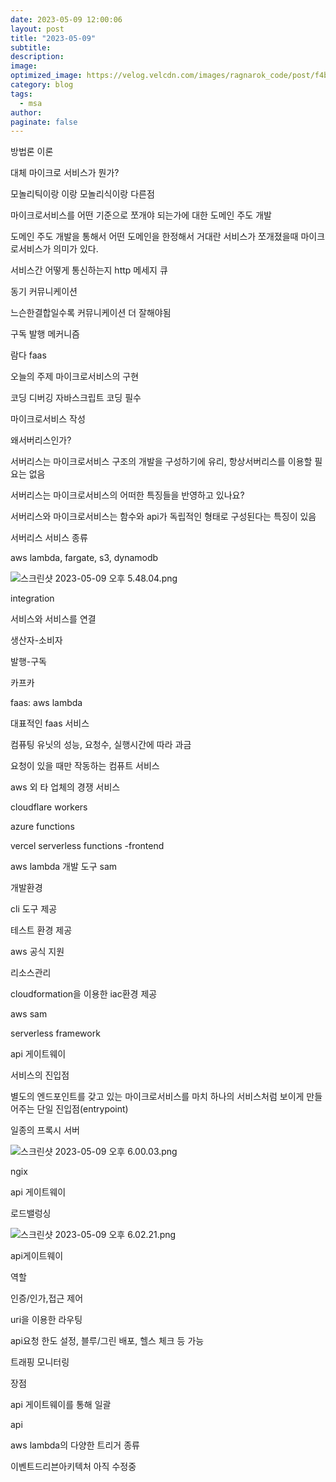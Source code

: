 ```yaml
---
date: 2023-05-09 12:00:06
layout: post
title: "2023-05-09"
subtitle:
description:
image:
optimized_image: https://velog.velcdn.com/images/ragnarok_code/post/f4b3dc27-0069-426d-8a9e-484e6b850e32/image.png
category: blog
tags: 
  - msa
author:
paginate: false
---
```

방법론 이론

대체 마이크로 서비스가 뭔가?

 모놀리틱이랑 이랑 모놀리식이랑 다른점

마이크로서비스를 어떤 기준으로 쪼개야 되는가에 대한 도메인 주도 개발

도메인 주도 개발을 통해서 어떤 도메인을 한정해서 거대란 서비스가 쪼개졌을때 마이크로서비스가 의미가 있다.

서비스간 어떻게 통신하는지 http 메세지 큐

동기 커뮤니케이션

느슨한결합일수록 커뮤니케이션 더 잘해야됨 

구독 발행 메커니즘 

람다 faas 

오늘의 주제 마이크로서비스의 구현

코딩 디버깅 자바스크립트 코딩 필수

마이크로서비스 작성

왜서버리스인가?

서버리스는 마이크로서비스 구조의 개발을 구성하기에 유리, 항상서버리스를 이용할 필요는 없음

서버리스는 마이크로서비스의 어떠한 특징들을 반영하고 있나요?

서버리스와 마이크로서비스는 함수와 api가 독립적인 형태로 구성된다는 특징이 있음

서버리스 서비스 종류

aws lambda, fargate, s3, dynamodb

![스크린샷 2023-05-09 오후 5.48.04.png](https://s3-us-west-2.amazonaws.com/secure.notion-static.com/ab70dabb-4028-4397-a3cd-21353c4c944e/%E1%84%89%E1%85%B3%E1%84%8F%E1%85%B3%E1%84%85%E1%85%B5%E1%86%AB%E1%84%89%E1%85%A3%E1%86%BA_2023-05-09_%E1%84%8B%E1%85%A9%E1%84%92%E1%85%AE_5.48.04.png)

integration 

서비스와 서비스를 연결

생산자-소비자

발행-구독

카프카

faas: aws lambda

대표적인 faas 서비스

컴퓨팅 유닛의 성능, 요청수, 실행시간에 따라 과금

요청이 있을 때만 작동하는 컴퓨트 서비스

aws 외 타 업체의 경쟁 서비스

cloudflare workers

azure functions

vercel serverless functions -frontend

aws lambda 개발 도구 sam

개발환경

cli 도구 제공

테스트 환경 제공

aws 공식 지원

리소스관리

cloudformation을 이용한 iac환경 제공

aws sam

serverless framework

api 게이트웨이

서비스의 진입점

별도의 엔드포인트를 갖고 있는 마이크로서비스를 마치 하나의 서비스처럼 보이게 만들어주는 단일 진입점(entrypoint)

일종의 프록시 서버

![스크린샷 2023-05-09 오후 6.00.03.png](https://s3-us-west-2.amazonaws.com/secure.notion-static.com/d7f9c2fd-f297-45f8-80a1-0e5e3f6138f5/%E1%84%89%E1%85%B3%E1%84%8F%E1%85%B3%E1%84%85%E1%85%B5%E1%86%AB%E1%84%89%E1%85%A3%E1%86%BA_2023-05-09_%E1%84%8B%E1%85%A9%E1%84%92%E1%85%AE_6.00.03.png)

ngix 

api 게이트웨이

로드밸렁싱

![스크린샷 2023-05-09 오후 6.02.21.png](https://s3-us-west-2.amazonaws.com/secure.notion-static.com/069d506b-fdc4-425f-985c-38b6100dd7b0/%E1%84%89%E1%85%B3%E1%84%8F%E1%85%B3%E1%84%85%E1%85%B5%E1%86%AB%E1%84%89%E1%85%A3%E1%86%BA_2023-05-09_%E1%84%8B%E1%85%A9%E1%84%92%E1%85%AE_6.02.21.png)

api게이트웨이

역할

인증/인가,접근 제어

uri을 이용한 라우팅

api요청 한도 설정, 블루/그린 배포, 헬스 체크 등 가능

트래핑 모니터링

장점

api 게이트웨이를 통해 일괄 

api

aws lambda의 다양한 트리거 종류

이벤트드리븐아키텍처
아직 수정중
